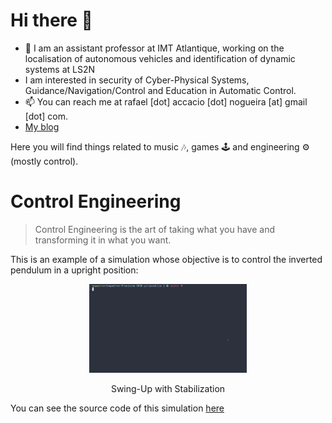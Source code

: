 # Hi there 👋


- 🔭 I am an assistant professor at IMT Atlantique, working on the localisation of autonomous vehicles and identification of dynamic systems at LS2N
- I am interested in security of Cyber-Physical Systems, Guidance/Navigation/Control and Education in Automatic Control.
- 📫 You can reach me at rafael [dot] accacio [dot] nogueira [at] gmail [dot] com.
- [My blog](http://accacio.gitlab.io)

<!--
**Accacio/Accacio** is a ✨ _special_ ✨ repository because its `README.md` (this file) appears on your GitHub profile.

Here are some ideas to get you started:

- 🌱 I’m currently learning ...
- 👯 I’m looking to collaborate on ...
- 🤔 I’m looking for help with ...
- 💬 Ask me about ...
- 📫 How to reach me: ...
- 😄 Pronouns: ...
- ⚡ Fun fact: ...
-->

Here you will find things related to music 🎶, games 🕹️ and engineering ⚙️ (mostly control).


# Control Engineering
> Control Engineering is the art of taking what you have and transforming it in what you want.

This is an example of a simulation whose objective is to control the inverted pendulum in a upright position:

<p align="center"><a href="https://asciinema.org/a/444816" target="_blank"><img src="https://raw.githubusercontent.com/Accacio/pendulum/master/controlled.gif" width="50%" title="click to watch" /></a></p>
<p align="center">  Swing-Up with Stabilization </p>

You can see the source code of this simulation [here](https://github.com/Accacio/pendulum)

